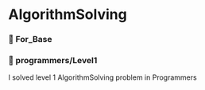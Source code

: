 # AlgorithmSolving
### 🎄 For_Base
### 🌲 programmers/Level1
I solved level 1 AlgorithmSolving problem in Programmers
